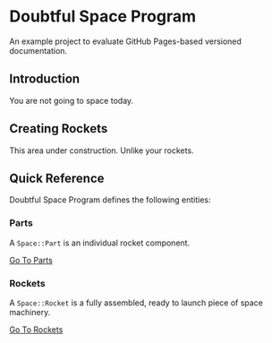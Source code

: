 # Doubtful Space Program

An example project to evaluate GitHub Pages-based versioned documentation.

## Introduction

You are not going to space today.

## Creating Rockets

This area under construction. Unlike your rockets.

## Quick Reference

Doubtful Space Program defines the following entities:

### Parts

A `Space::Part` is an individual rocket component.

[Go To Parts](./reference/part)

### Rockets

A `Space::Rocket` is a fully assembled, ready to launch piece of space machinery.

[Go To Rockets](./reference/rocket)

